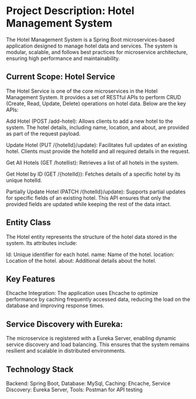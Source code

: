 # Project Description: Hotel Management System
The Hotel Management System is a Spring Boot microservices-based application designed to manage hotel data and services. The system is modular, scalable, and follows best practices for microservice architecture, ensuring high performance and maintainability.

## Current Scope: Hotel Service
The Hotel Service is one of the core microservices in the Hotel Management System. It provides a set of RESTful APIs to perform CRUD (Create, Read, Update, Delete) operations on hotel data. Below are the key APIs:

Add Hotel (POST /add-hotel):
Allows clients to add a new hotel to the system. The hotel details, including name, location, and about, are provided as part of the request payload.

Update Hotel (PUT /{hotelId}/update):
Facilitates full updates of an existing hotel. Clients must provide the hotelId and all required details in the request.

Get All Hotels (GET /hotellist):
Retrieves a list of all hotels in the system.

Get Hotel by ID (GET /{hotelId}):
Fetches details of a specific hotel by its unique hotelId.

Partially Update Hotel (PATCH /{hotelId}/update):
Supports partial updates for specific fields of an existing hotel. This API ensures that only the provided fields are updated while keeping the rest of the data intact.

## Entity Class
The Hotel entity represents the structure of the hotel data stored in the system. Its attributes include:

Id: Unique identifier for each hotel.
name: Name of the hotel.
location: Location of the hotel.
about: Additional details about the hotel.

## Key Features
Ehcache Integration:
The application uses Ehcache to optimize performance by caching frequently accessed data, reducing the load on the database and improving response times.

## Service Discovery with Eureka:
The microservice is registered with a Eureka Server, enabling dynamic service discovery and load balancing. This ensures that the system remains resilient and scalable in distributed environments.

## Technology Stack
Backend: Spring Boot, Database: MySql, Caching: Ehcache, Service Discovery: Eureka Server, Tools: Postman for API testing
